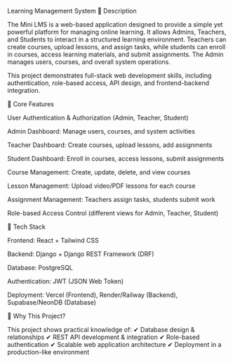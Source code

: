 Learning Management System
🔹 Description

The Mini LMS is a web-based application designed to provide a simple yet powerful platform for managing online learning.
It allows Admins, Teachers, and Students to interact in a structured learning environment. Teachers can create courses, upload lessons, and assign tasks, while students can enroll in courses, access learning materials, and submit assignments. The Admin manages users, courses, and overall system operations.

This project demonstrates full-stack web development skills, including authentication, role-based access, API design, and frontend-backend integration.

🔹 Core Features

User Authentication & Authorization (Admin, Teacher, Student)

Admin Dashboard: Manage users, courses, and system activities

Teacher Dashboard: Create courses, upload lessons, add assignments

Student Dashboard: Enroll in courses, access lessons, submit assignments

Course Management: Create, update, delete, and view courses

Lesson Management: Upload video/PDF lessons for each course

Assignment Management: Teachers assign tasks, students submit work

Role-based Access Control (different views for Admin, Teacher, Student)

🔹 Tech Stack

Frontend: React + Tailwind CSS

Backend: Django + Django REST Framework (DRF)

Database: PostgreSQL

Authentication: JWT (JSON Web Token)

Deployment: Vercel (Frontend), Render/Railway (Backend), Supabase/NeonDB (Database)

🔹 Why This Project?

This project shows practical knowledge of:
✔ Database design & relationships
✔ REST API development & integration
✔ Role-based authentication
✔ Scalable web application architecture
✔ Deployment in a production-like environment
